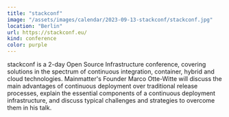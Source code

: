 ```yaml
---
title: "stackconf"
image: "/assets/images/calendar/2023-09-13-stackconf/stackconf.jpg"
location: "Berlin"
url: https://stackconf.eu/
kind: conference
color: purple
---
```


stackconf is a 2-day Open Source Infrastructure conference, covering solutions
in the spectrum of continuous integration, container, hybrid and cloud
technologies. Mainmatter's Founder Marco Otte-Witte will discuss the main
advantages of continuous deployment over traditional release processes, explain
the essential components of a continuous deployment infrastructure, and discuss
typical challenges and strategies to overcome them in his talk.
